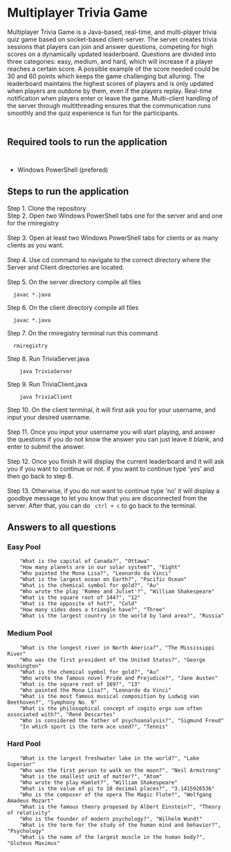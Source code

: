 # Multiplayer Trivia Game

Multiplayer Trivia Game is a Java-based, real-time, and multi-player trivia quiz game based on socket-based client-server. The server creates trivia sessions that players can join and answer questions, competing for high scores on a dynamically updated leaderboard. Questions are divided into three categories: easy, medium, and hard, which will increase if a player reaches a certain score. A possible example of the score needed could be 30 and 60 points which keeps the game challenging but alluring. The leaderboard maintains the highest scores of players and is only updated when players are outdone by them, even if the players replay. Real-time notification when players enter or leave the game. Multi-client handling of the server through multithreading ensures that the communication runs smoothly and the quiz experience is fun for the participants.
<br><br>

## Required tools to run the application<br><br>
- Windows PowerShell (prefered)

## Steps to run the application
 Step 1. Clone the repository<br>
 Step 2. Open two Windows PowerShell tabs one for the server and and one for the rmiregistry<br><br>
 Step 3. Open at least two Windows PowerShell tabs for clients or as many clients as you want.<br><br>
 Step 4. Use cd command to navigate to the correct directory where the Server and Client directories are located.<br><br>
 Step 5. On the server directory compile all files
  ```
    javac *.java
  ```
 Step 6. On the client directory compile all files
  ```
    javac *.java
  ```
Step 7. On the rmiregistry terminal run this command
  ```
    rmiregistry
  ```
 Step 8. Run TriviaServer.java
```
    java TriviaServer
```
 Step 9. Run TriviaClient.java
```
    java TriviaClient
```
 Step 10. On the client terminal, it will first ask you for your username, and input your desired username.<br><br>
 Step 11. Once you input your username you will start playing, and answer the questions if you do not know the answer you can just leave it blank, and enter to submit the answer.<br><br>
 Step 12. Once you finish it will display the current leaderboard and it will ask you if you want to continue or not. if you want to continue type 'yes' and then go back to step 8.<br><br>
 Step 13. Otherwise, if you do not want to continue type 'no' it will display a goodbye message to let you know that you are disconnected from the server. After that, you can do ``` ctrl + c``` to go back to the terminal.

 ## Answers to all questions
 ### Easy Pool
        "What is the capital of Canada?", "Ottawa"
        "How many planets are in our solar system?", "Eight"
        "Who painted the Mona Lisa?", "Leonardo da Vinci"
        "What is the largest ocean on Earth?", "Pacific Ocean"
        "What is the chemical symbol for gold?", "Au"
        "Who wrote the play 'Romeo and Juliet'?", "William Shakespeare"
        "What is the square root of 144?", "12"
        "What is the opposite of hot?", "Cold"
        "How many sides does a triangle have?", "Three"
        "What is the largest country in the world by land area?", "Russia"
 ### Medium Pool
        "What is the longest river in North America?", "The Mississippi River"
        "Who was the first president of the United States?", "George Washington"
        "What is the chemical symbol for gold?", "Au" 
        "Who wrote the famous novel Pride and Prejudice?", "Jane Austen"
        "What is the square root of 169?", "13"
        "Who painted the Mona Lisa?", "Leonardo da Vinci"
        "What is the most famous musical composition by Ludwig van Beethoven?", "Symphony No. 9"
        "What is the philosophical concept of cogito ergo sum often associated with?", "René Descartes" 
        "Who is considered the father of psychoanalysis?", "Sigmund Freud"
        "In which sport is the term ace used?", "Tennis"
 ### Hard Pool
        "What is the largest freshwater lake in the world?", "Lake Superior"
        "Who was the first person to walk on the moon?", "Neil Armstrong" 
        "What is the smallest unit of matter?", "Atom"
        "Who wrote the play Hamlet?", "William Shakespeare"
        "What is the value of pi to 10 decimal places?", "3.1415926536" 
        "Who is the composer of the opera The Magic Flute?", "Wolfgang Amadeus Mozart" 
        "What is the famous theory proposed by Albert Einstein?", "Theory of relativity" 
        "Who is the founder of modern psychology?", "Wilhelm Wundt"
        "What is the term for the study of the human mind and behavior?", "Psychology"
        "What is the name of the largest muscle in the human body?", "Gluteus Maximus"
